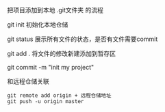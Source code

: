 把项目添加到本地 .git文件夹 的流程

git init   初始化本地仓储

git status   展示所有文件的状态，是否有文件需要commit

git add .    将文件的修改新建添加到暂存区

git commit -m "init my project"



和远程仓储关联

```
git remote add origin + 远程仓储地址
git push -u origin master
```

